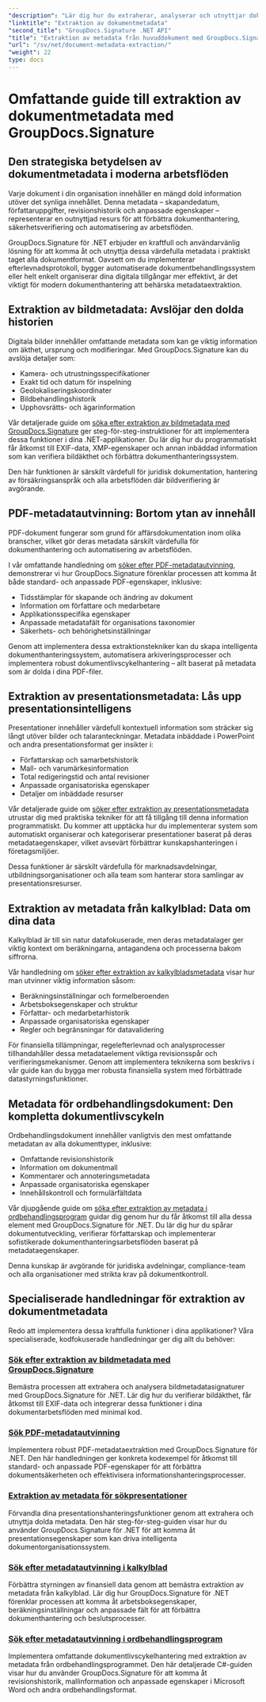 ```yaml
---
"description": "Lär dig hur du extraherar, analyserar och utnyttjar dokumentmetadata i flera filformat med GroupDocs.Signature för .NET. Förbättra säkerheten, effektivisera arbetsflöden och få värdefulla dokumentinsikter."
"linktitle": "Extraktion av dokumentmetadata"
"second_title": "GroupDocs.Signature .NET API"
"title": "Extraktion av metadata från huvuddokument med GroupDocs.Signature för .NET"
"url": "/sv/net/document-metadata-extraction/"
"weight": 22
type: docs
---
```

# Omfattande guide till extraktion av dokumentmetadata med GroupDocs.Signature

## Den strategiska betydelsen av dokumentmetadata i moderna arbetsflöden

Varje dokument i din organisation innehåller en mängd dold information utöver det synliga innehållet. Denna metadata – skapandedatum, författaruppgifter, revisionshistorik och anpassade egenskaper – representerar en outnyttjad resurs för att förbättra dokumenthantering, säkerhetsverifiering och automatisering av arbetsflöden.

GroupDocs.Signature för .NET erbjuder en kraftfull och användarvänlig lösning för att komma åt och utnyttja dessa värdefulla metadata i praktiskt taget alla dokumentformat. Oavsett om du implementerar efterlevnadsprotokoll, bygger automatiserade dokumentbehandlingssystem eller helt enkelt organiserar dina digitala tillgångar mer effektivt, är det viktigt för modern dokumenthantering att behärska metadataextraktion.

## Extraktion av bildmetadata: Avslöjar den dolda historien

Digitala bilder innehåller omfattande metadata som kan ge viktig information om äkthet, ursprung och modifieringar. Med GroupDocs.Signature kan du avslöja detaljer som:

- Kamera- och utrustningsspecifikationer
- Exakt tid och datum för inspelning
- Geolokaliseringskoordinater
- Bildbehandlingshistorik
- Upphovsrätts- och ägarinformation

Vår detaljerade guide om [söka efter extraktion av bildmetadata med GroupDocs.Signature](./search-image-metadata-extraction/) ger steg-för-steg-instruktioner för att implementera dessa funktioner i dina .NET-applikationer. Du lär dig hur du programmatiskt får åtkomst till EXIF-data, XMP-egenskaper och annan inbäddad information som kan verifiera bildäkthet och förbättra dokumenthanteringssystem.

Den här funktionen är särskilt värdefull för juridisk dokumentation, hantering av försäkringsanspråk och alla arbetsflöden där bildverifiering är avgörande.

## PDF-metadatautvinning: Bortom ytan av innehåll

PDF-dokument fungerar som grund för affärsdokumentation inom olika branscher, vilket gör deras metadata särskilt värdefulla för dokumenthantering och automatisering av arbetsflöden.

I vår omfattande handledning om [söker efter PDF-metadatautvinning](./search-pdf-metadata-extraction/), demonstrerar vi hur GroupDocs.Signature förenklar processen att komma åt både standard- och anpassade PDF-egenskaper, inklusive:

- Tidsstämplar för skapande och ändring av dokument
- Information om författare och medarbetare
- Applikationsspecifika egenskaper
- Anpassade metadatafält för organisations taxonomier
- Säkerhets- och behörighetsinställningar

Genom att implementera dessa extraktionstekniker kan du skapa intelligenta dokumenthanteringssystem, automatisera arkiveringsprocesser och implementera robust dokumentlivscykelhantering – allt baserat på metadata som är dolda i dina PDF-filer.

## Extraktion av presentationsmetadata: Lås upp presentationsintelligens

Presentationer innehåller värdefull kontextuell information som sträcker sig långt utöver bilder och talaranteckningar. Metadata inbäddade i PowerPoint och andra presentationsformat ger insikter i:

- Författarskap och samarbetshistorik
- Mall- och varumärkesinformation
- Total redigeringstid och antal revisioner
- Anpassade organisatoriska egenskaper
- Detaljer om inbäddade resurser

Vår detaljerade guide om [söker efter extraktion av presentationsmetadata](./search-presentation-metadata-extraction/) utrustar dig med praktiska tekniker för att få tillgång till denna information programmatiskt. Du kommer att upptäcka hur du implementerar system som automatiskt organiserar och kategoriserar presentationer baserat på deras metadataegenskaper, vilket avsevärt förbättrar kunskapshanteringen i företagsmiljöer.

Dessa funktioner är särskilt värdefulla för marknadsavdelningar, utbildningsorganisationer och alla team som hanterar stora samlingar av presentationsresurser.

## Extraktion av metadata från kalkylblad: Data om dina data

Kalkylblad är till sin natur datafokuserade, men deras metadatalager ger viktig kontext om beräkningarna, antagandena och processerna bakom siffrorna.

Vår handledning om [söker efter extraktion av kalkylbladsmetadata](./search-spreadsheet-metadata-extraction/) visar hur man utvinner viktig information såsom:

- Beräkningsinställningar och formelberoenden
- Arbetsboksegenskaper och struktur
- Författar- och medarbetarhistorik
- Anpassade organisatoriska egenskaper
- Regler och begränsningar för datavalidering

För finansiella tillämpningar, regelefterlevnad och analysprocesser tillhandahåller dessa metadataelement viktiga revisionsspår och verifieringsmekanismer. Genom att implementera teknikerna som beskrivs i vår guide kan du bygga mer robusta finansiella system med förbättrade datastyrningsfunktioner.

## Metadata för ordbehandlingsdokument: Den kompletta dokumentlivscykeln

Ordbehandlingsdokument innehåller vanligtvis den mest omfattande metadatan av alla dokumenttyper, inklusive:

- Omfattande revisionshistorik
- Information om dokumentmall
- Kommentarer och annoteringsmetadata
- Anpassade organisatoriska egenskaper
- Innehållskontroll och formulärfältdata

Vår djupgående guide om [söka efter extraktion av metadata i ordbehandlingsprogram](./search-word-processing-metadata-extraction/) guidar dig genom hur du får åtkomst till alla dessa element med GroupDocs.Signature för .NET. Du lär dig hur du spårar dokumentutveckling, verifierar författarskap och implementerar sofistikerade dokumenthanteringsarbetsflöden baserat på metadataegenskaper.

Denna kunskap är avgörande för juridiska avdelningar, compliance-team och alla organisationer med strikta krav på dokumentkontroll.

## Specialiserade handledningar för extraktion av dokumentmetadata

Redo att implementera dessa kraftfulla funktioner i dina applikationer? Våra specialiserade, kodfokuserade handledningar ger dig allt du behöver:

### [Sök efter extraktion av bildmetadata med GroupDocs.Signature](./search-image-metadata-extraction/)
Bemästra processen att extrahera och analysera bildmetadatasignaturer med GroupDocs.Signature för .NET. Lär dig hur du verifierar bildäkthet, får åtkomst till EXIF-data och integrerar dessa funktioner i dina dokumentarbetsflöden med minimal kod.

### [Sök PDF-metadatautvinning](./search-pdf-metadata-extraction/)
Implementera robust PDF-metadataextraktion med GroupDocs.Signature för .NET. Den här handledningen ger konkreta kodexempel för åtkomst till standard- och anpassade PDF-egenskaper för att förbättra dokumentsäkerheten och effektivisera informationshanteringsprocesser.

### [Extraktion av metadata för sökpresentationer](./search-presentation-metadata-extraction/)
Förvandla dina presentationshanteringsfunktioner genom att extrahera och utnyttja dolda metadata. Den här steg-för-steg-guiden visar hur du använder GroupDocs.Signature för .NET för att komma åt presentationsegenskaper som kan driva intelligenta dokumentorganisationssystem.

### [Sök efter metadatautvinning i kalkylblad](./search-spreadsheet-metadata-extraction/)
Förbättra styrningen av finansiell data genom att bemästra extraktion av metadata från kalkylblad. Lär dig hur GroupDocs.Signature för .NET förenklar processen att komma åt arbetsboksegenskaper, beräkningsinställningar och anpassade fält för att förbättra dokumenthantering och beslutsprocesser.

### [Sök efter metadatautvinning i ordbehandlingsprogram](./search-word-processing-metadata-extraction/)
Implementera omfattande dokumentlivscykelhantering med extraktion av metadata från ordbehandlingsprogrammet. Den här detaljerade C#-guiden visar hur du använder GroupDocs.Signature för att komma åt revisionshistorik, mallinformation och anpassade egenskaper i Microsoft Word och andra ordbehandlingsformat.